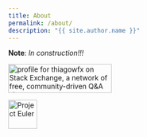 ```yaml
---
title: About
permalink: /about/
description: "{{ site.author.name }}"
---
```


**Note**: *In construction!!!* <br/>

<p style="text-align: center;">

<a href="https://stackexchange.com/users/1934732/thiagowfx"><img src="https://stackexchange.com/users/flair/1934732.png" width="208" height="58" alt="profile for thiagowfx on Stack Exchange, a network of free, community-driven Q&amp;A sites" title="profile for thiagowfx on Stack Exchange, a network of free, community-driven Q&amp;A sites" /></a>

<a href="https://projecteuler.net/profile/thiagowfx.png"><img alt="Project Euler" height="58" src="https://projecteuler.net/profile/thiagowfx.png"/></a>

</p>

